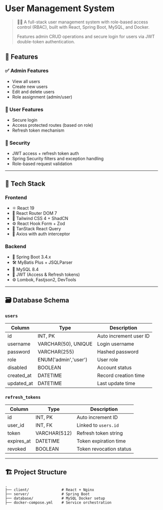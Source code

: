 # User Management System

> 🧑‍💻 A full-stack user management system with role-based access control (RBAC), built with React, Spring Boot, MySQL, and Docker.
>
> Features admin CRUD operations and secure login for users via JWT double-token authentication.

## 🧠 Features

### ✅ Admin Features

- View all users
- Create new users
- Edit and delete users
- Role assignment (admin/user)

### 👤 User Features

- Secure login
- Access protected routes (based on role)
- Refresh token mechanism

### 🔐 Security

- JWT access + refresh token auth
- Spring Security filters and exception handling
- Role-based request validation

---

## 🧱 Tech Stack

### Frontend

- ⚛️ React 19
- 🧩 React Router DOM 7
- 💅 Tailwind CSS 4 + ShadCN
- ⚙️ React Hook Form + Zod
- 🔁 TanStack React Query
- 🔄 Axios with auth interceptor

### Backend

- 🌱 Spring Boot 3.4.x
- 🛠️ MyBatis Plus + JSQLParser
- 🐬 MySQL 8.4
- 🔑 JWT (Access & Refresh tokens)
- ⚙️ Lombok, Fastjson2, DevTools

---

## 🗃️ Database Schema

### `users`

| Column     | Type                 | Description            |
| ---------- | -------------------- | ---------------------- |
| id         | INT, PK              | Auto increment user ID |
| username   | VARCHAR(50), UNIQUE  | Login username         |
| password   | VARCHAR(255)         | Hashed password        |
| role       | ENUM('admin','user') | User role              |
| disabled   | BOOLEAN              | Account status         |
| created_at | DATETIME             | Record creation time   |
| updated_at | DATETIME             | Last update time       |

### `refresh_tokens`

| Column     | Type         | Description             |
| ---------- | ------------ | ----------------------- |
| id         | INT, PK      | Auto increment ID       |
| user_id    | INT, FK      | Linked to `users.id`    |
| token      | VARCHAR(512) | Refresh token string    |
| expires_at | DATETIME     | Token expiration time   |
| revoked    | BOOLEAN      | Token revocation status |

---

## 🏗️ Project Structure

```
.
├── client/               # React + Nginx
├── server/               # Spring Boot
├── database/             # MySQL Docker setup
├── docker-compose.yml    # Service orchestration
```
